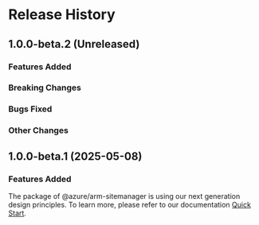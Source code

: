 # Release History

## 1.0.0-beta.2 (Unreleased)

### Features Added

### Breaking Changes

### Bugs Fixed

### Other Changes

## 1.0.0-beta.1 (2025-05-08)

### Features Added

The package of @azure/arm-sitemanager is using our next generation design principles. To learn more, please refer to our documentation [Quick Start](https://aka.ms/azsdk/js/mgmt/quickstart).
